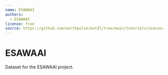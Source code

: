 ```yaml
---
name: ESAWAAI
authors: 
  - ESAWAAI
license: free
source: https://github.com/earthpulse/eotdl/tree/main/tutorials/usecases/ESAWAII
---
```


# ESAWAAI

Dataset for the ESAWAAI project.

